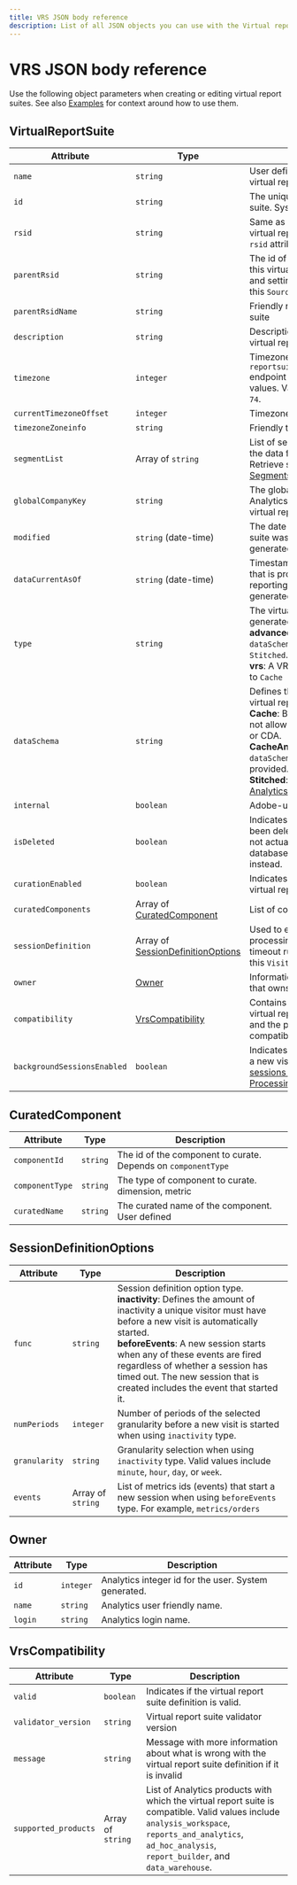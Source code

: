 ```yaml
---
title: VRS JSON body reference
description: List of all JSON objects you can use with the Virtual report suite API.
---
```


# VRS JSON body reference

Use the following object parameters when creating or editing virtual report suites. See also [Examples](examples.md) for context around how to use them.

## VirtualReportSuite

| Attribute | Type | Description |
| --- | --- | ---------- |
| `name` | `string` | User defined friendly name of the virtual report suite |
| `id` | `string` | The unique id for the virtual report suite. System generated. |
| `rsid` | `string` | Same as `id`. Included so normal and virtual report suites can both use this `rsid` attribute. System generated. |
| `parentRsid` | `string` | The id of the report suite from which this virtual report suite inherits data and settings (The Analytics UI calls this `Source`) |
| `parentRsidName` | `string` | Friendly name of the parent report suite |
| `description` | `string` | Description of the purpose of the virtual report suite |
| `timezone` | `integer` | Timezone ID. Use the `reportsuites/reportsuites/timezones` endpoint to retrieve a lookup of values. Valid integers range from `0`-`74`. |
| `currentTimezoneOffset` | `integer` | Timezone offset from GMT |
| `timezoneZoneinfo` | `string` | Friendly timezone name |
| `segmentList` | Array of `string` | List of segment ids to be used to filter the data for this virtual report suite. Retrieve segment IDs using the [Segments API](../segments/index.md). |
| `globalCompanyKey` | `string` | The global company id of the Analytics Company that owns the virtual report suite |
| `modified` | `string` (date-time) | The date and time the virtual report suite was last modified. System generated. |
| `dataCurrentAsOf` | `string` (date-time) | Timestamp of the most recent data that is processed and ready for reporting for this report suite. System generated. |
| `type` | `string` | The virtual report suite type. System generated.<br/>**advancedVrs**: A VRS is advanced if `dataSchema` is `CacheAndMid` or `Stitched`.<br/>**vrs**: A VRS is basic if `dataSchema` is set to `Cache` |
| `dataSchema` | `string` | Defines the data schema type for the virtual report suite.<br/>**Cache**: Basic `dataSchema` type. Does not allow setting `sessionDefinition` or CDA.<br/>**CacheAndMid**: Must use this `dataSchema` if `sessionDefinition` is provided.<br/>**Stitched**: Enables [Cross-Device Analytics](https://docs.adobe.com/content/help/en/analytics/components/cda/cda-home.html). |
| `internal` | `boolean` | Adobe-use only |
| `isDeleted` | `boolean` | Indicates if the virtual report suite has been deleted. Virtual report suites are not actually removed from the database. This flag is set to true instead. |
| `curationEnabled` | `boolean` | Indicates if curation is enabled for the virtual report suite. |
| `curatedComponents` | Array of [CuratedComponent](#curatedcomponent) | List of components to curate. |
| `sessionDefinition` | Array of [SessionDefinitionOptions](#sessiondefinitionoptions) | Used to enable report time processing and change session timeout rules (The Analytics UI calls this `Visit Definition`) |
| `owner` | [Owner](#owner) | Information about the Analytics user that owns the virtual report suite. |
| `compatibility` | [VrsCompatibility](#vrscompatibility) | Contains information about if the virtual report suite definition is valid and the products with which it is compatible. |
| `backgroundSessionsEnabled` | `boolean` | Indicates if background hits will start a new visit. See [Context-aware sessions - Background Hit Processing](https://docs.adobe.com/content/help/en/analytics/components/virtual-report-suites/vrs-mobile-visit-processing.html#background-hit-processing) for more information. |

## CuratedComponent

| Attribute | Type | Description |
| --- | --- | ---------- |
| `componentId` | `string` | The id of the component to curate. Depends on `componentType` |
| `componentType` | `string` | The type of component to curate. dimension, metric |
| `curatedName` | `string` | The curated name of the component. User defined |

## SessionDefinitionOptions

| Attribute | Type | Description |
| --- | --- | ---------- |
| `func` | `string` | Session definition option type.<br/>**inactivity**: Defines the amount of inactivity a unique visitor must have before a new visit is automatically started.<br/>**beforeEvents**: A new session starts when any of these events are fired regardless of whether a session has timed out. The new session that is created includes the event that started it. |
| `numPeriods` | `integer` | Number of periods of the selected granularity before a new visit is started when using `inactivity` type. |
| `granularity` | `string` | Granularity selection when using `inactivity` type. Valid values include `minute`, `hour`, `day`, or `week`. |
| `events` | Array of `string` | List of metrics ids (events) that start a new session when using `beforeEvents` type. For example, `metrics/orders` |

## Owner

| Attribute | Type | Description |
| --- | --- | ---------- |
| `id` | `integer` | Analytics integer id for the user. System generated. |
| `name` | `string` | Analytics user friendly name. |
| `login` | `string` | Analytics login name. |

## VrsCompatibility

| Attribute | Type | Description |
| --- | --- | ---------- |
| `valid` | `boolean` | Indicates if the virtual report suite definition is valid. |
| `validator_version` | `string` | Virtual report suite validator version |
| `message` | `string` | Message with more information about what is wrong with the virtual report suite definition if it is invalid |
| `supported_products` | Array of `string` | List of Analytics products with which the virtual report suite is compatible. Valid values include `analysis_workspace`, `reports_and_analytics`, `ad_hoc_analysis`, `report_builder`, and `data_warehouse`. |
